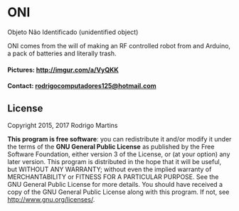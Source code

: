 # ONI
Objeto Não Identificado (unidentified object)

ONI comes from the will of making an RF controlled robot from and Arduino, a pack of batteries and literally trash.

#### Pictures: http://imgur.com/a/VyQKK

#### Contact: rodrigocomputadores125@hotmail.com

## License

Copyright 2015, 2017 Rodrigo Martins

**This program is free software**: you can redistribute it and/or modify
  it under the terms of the **GNU General Public License** as published by
  the Free Software Foundation, either version 3 of the License, or
  (at your option) any later version.
  This program is distributed in the hope that it will be useful,
  but WITHOUT ANY WARRANTY; without even the implied warranty of
  MERCHANTABILITY or FITNESS FOR A PARTICULAR PURPOSE.  See the
  GNU General Public License for more details.
  You should have received a copy of the GNU General Public License
  along with this program.  If not, see <http://www.gnu.org/licenses/>.
